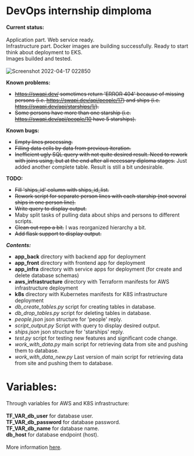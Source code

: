 <h1>DevOps internship dimploma</h1>

<b>Current status:</b><br><br>
Application part. Web service ready.<br>
Infrastructure part. Docker images are building successfully. Ready to start think about deployment to EKS. <br>
Images builded and tested.<br><br>
![Screenshot 2022-04-17 022850](https://user-images.githubusercontent.com/94368360/163694254-d47b2a73-ea20-4d97-86b5-c8a6be06194a.png)

<b>Known problems:</b>
- <s>https://swapi.dev/ sometimes return 'ERROR 404' because of missing persons (i.e. https://swapi.dev/api/people/17) and ships (i.e. https://swapi.dev/api/starships/1/).</s>
- <s>Some persons have more than one starship (i.e. https://swapi.dev/api/people/10 have 5 starships).</s>

<b>Known bugs:</b>
- <s>Empty lines processing.</s>
- <s>Filling data cells by data from previous iteration.</s>
- <s>Inefficient ugly SQL query with not quite desired result. Need to rework with joins using, but at the end after all necessary diploma stages.</s> Just added another complete table. Result is still a bit undesirable.

<b>TODO:</b>
- <s>Fill 'ships_id' column with ships_id_list.</s>
- <s>Rework script for separate person lines with each starship (not several ships in one person line).</s>
- <s>Write query to display output.</s>
- Maby split tasks of pulling data about ships and persons to different scripts. 
- <s>Clean out repo a bit.</s> I was reorganized hierarchy a bit.
- <s>Add flask support to display output.</s>

<b><i>Contents:</i></b>
- <b>app_back</b> directory with backend app for deployment
- <b>app_front</b> directory with frontend app for deployment
- <b>app_infra</b> directory with service apps for deployment (for create and delete database schemas)
- <b>aws_infrastructure</b> directory with Terraform manifests for AWS infrastructure deployment
- <b>k8s</b> directory with Kubernetes manifests for K8S infrastructure deployment
- <i>db_create_tables.py</i> script for creating tables in database.
- <i>db_drop_tables.py</i> script for deleting tables in database.
- <i>people.json</i> json structure for 'people' reply.
- <i>script_output.py</i> Script with query to display desired output.
- <i>ships.json</i> json structure for 'starships' reply.
- <i>test.py</i> script for testing new features and significant code change.
- <i>work_with_data.py</i> main script for retrieving data from site and pushing them to database.
- <i>work_with_data_new.py</i> Last version of main script for retrieving data from site and pushing them to database.
# Variables:
Through variables for AWS and K8S infrastructure:<br><br>
<b>TF_VAR_db_user</b> for database user.<br>
<b>TF_VAR_db_password</b> for database password.<br>
<b>TF_VAR_db_name</b> for database name.<br>
<b>db_host</b> for database endpoint (host).<br><br>
More information <a href="https://github.com/gezm0/internship_diploma/tree/main/aws-infrastructure#readme">here</a>.
